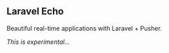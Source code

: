 ## Laravel Echo

Beautiful real-time applications with Laravel + Pusher.

_This is experimental..._
